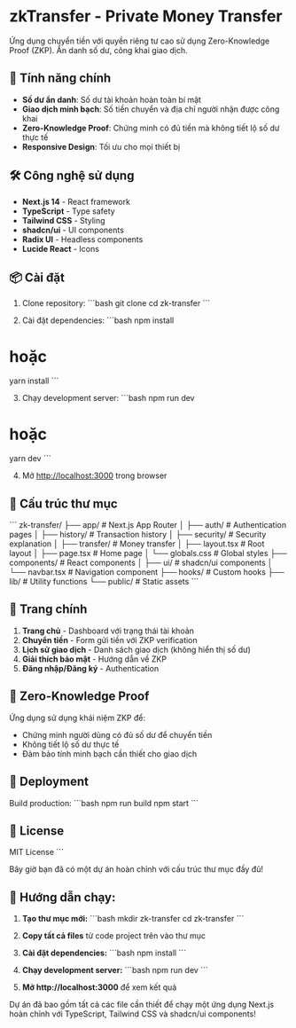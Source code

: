 # zkTransfer - Private Money Transfer

Ứng dụng chuyển tiền với quyền riêng tư cao sử dụng Zero-Knowledge Proof (ZKP). Ẩn danh số dư, công khai giao dịch.

## 🚀 Tính năng chính

- **Số dư ẩn danh**: Số dư tài khoản hoàn toàn bí mật
- **Giao dịch minh bạch**: Số tiền chuyển và địa chỉ người nhận được công khai
- **Zero-Knowledge Proof**: Chứng minh có đủ tiền mà không tiết lộ số dư thực tế
- **Responsive Design**: Tối ưu cho mọi thiết bị

## 🛠️ Công nghệ sử dụng

- **Next.js 14** - React framework
- **TypeScript** - Type safety
- **Tailwind CSS** - Styling
- **shadcn/ui** - UI components
- **Radix UI** - Headless components
- **Lucide React** - Icons

## 📦 Cài đặt

1. Clone repository:
\`\`\`bash
git clone <repository-url>
cd zk-transfer
\`\`\`

2. Cài đặt dependencies:
\`\`\`bash
npm install
# hoặc
yarn install
\`\`\`

3. Chạy development server:
\`\`\`bash
npm run dev
# hoặc
yarn dev
\`\`\`

4. Mở [http://localhost:3000](http://localhost:3000) trong browser

## 📁 Cấu trúc thư mục

\`\`\`
zk-transfer/
├── app/                    # Next.js App Router
│   ├── auth/              # Authentication pages
│   ├── history/           # Transaction history
│   ├── security/          # Security explanation
│   ├── transfer/          # Money transfer
│   ├── layout.tsx         # Root layout
│   ├── page.tsx           # Home page
│   └── globals.css        # Global styles
├── components/            # React components
│   ├── ui/               # shadcn/ui components
│   └── navbar.tsx        # Navigation component
├── hooks/                # Custom hooks
├── lib/                  # Utility functions
└── public/               # Static assets
\`\`\`

## 🎨 Trang chính

1. **Trang chủ** - Dashboard với trạng thái tài khoản
2. **Chuyển tiền** - Form gửi tiền với ZKP verification
3. **Lịch sử giao dịch** - Danh sách giao dịch (không hiển thị số dư)
4. **Giải thích bảo mật** - Hướng dẫn về ZKP
5. **Đăng nhập/Đăng ký** - Authentication

## 🔐 Zero-Knowledge Proof

Ứng dụng sử dụng khái niệm ZKP để:
- Chứng minh người dùng có đủ số dư để chuyển tiền
- Không tiết lộ số dư thực tế
- Đảm bảo tính minh bạch cần thiết cho giao dịch

## 🚀 Deployment

Build production:
\`\`\`bash
npm run build
npm start
\`\`\`

## 📝 License

MIT License
\`\`\`

Bây giờ bạn đã có một dự án hoàn chỉnh với cấu trúc thư mục đầy đủ! 

## 🎯 **Hướng dẫn chạy:**

1. **Tạo thư mục mới:**
\`\`\`bash
mkdir zk-transfer
cd zk-transfer
\`\`\`

2. **Copy tất cả files** từ code project trên vào thư mục

3. **Cài đặt dependencies:**
\`\`\`bash
npm install
\`\`\`

4. **Chạy development server:**
\`\`\`bash
npm run dev
\`\`\`

5. **Mở http://localhost:3000** để xem kết quả

Dự án đã bao gồm tất cả các file cần thiết để chạy một ứng dụng Next.js hoàn chỉnh với TypeScript, Tailwind CSS và shadcn/ui components!
